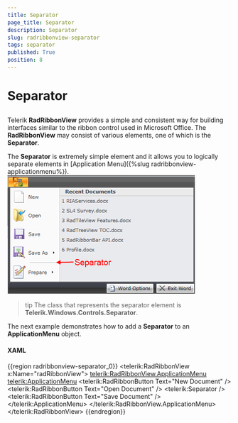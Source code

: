 ```yaml
---
title: Separator
page_title: Separator
description: Separator
slug: radribbonview-separator
tags: separator
published: True
position: 8
---
```


# Separator



## 

Telerik __RadRibbonView__ provides a simple and consistent way for building interfaces similar to the ribbon control used in Microsoft Office. The __RadRibbonView__ may consist of various elements, one of which is the __Separator__.
				

The __Separator__ is extremely simple element and it allows you to logically separate elements in [Application Menu]({%slug radribbonview-applicationmenu%}).
				![](images/RadRibbonView_Separator_Overview.png)

>tip
					The class that represents the separator element is __Telerik.Windows.Controls.Separator__.
				

The next example demonstrates how to add a __Separator__ to an __ApplicationMenu__ object.
				

#### __XAML__

{{region radribbonview-separator_0}}
	<telerik:RadRibbonView x:Name="radRibbonView">
	    <telerik:RadRibbonView.ApplicationMenu>
	        <telerik:ApplicationMenu>
	            <telerik:RadRibbonButton Text="New Document" />
	            <telerik:RadRibbonButton Text="Open Document" />
	            <telerik:Separator />
	            <telerik:RadRibbonButton Text="Save Document" />
	        </telerik:ApplicationMenu>
	    </telerik:RadRibbonView.ApplicationMenu>
	</telerik:RadRibbonView>
	{{endregion}}


